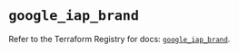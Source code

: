# `google_iap_brand`

Refer to the Terraform Registry for docs: [`google_iap_brand`](https://registry.terraform.io/providers/hashicorp/google-beta/6.36.1/docs/resources/google_iap_brand).
